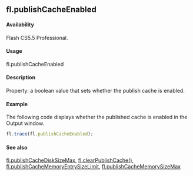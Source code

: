 ## fl.publishCacheEnabled

#### Availability

Flash CS5.5 Professional.

#### Usage

fl.publishCacheEnabled

#### Description

Property: a boolean value that sets whether the publish cache is enabled.

#### Example

The following code displays whether the published cache is enabled in the Output window.
```javascript
fl.trace(fl.publishCacheEnabled);
```

#### See also

[fl.publishCacheDiskSizeMax](../flash_object_(fl)/fl50.md),  [fl.clearPublishCache()](../flash_object_(fl)/fl5.md),  [fl.publishCacheMemoryEntrySizeLimit](../flash_object_(fl)/fl52.md),  [fl.publishCacheMemorySizeMax](../flash_object_(fl)/fl53.md)

<span id="fl.publishCacheMemoryEntrySizeLimit" class="anchor"></span>
